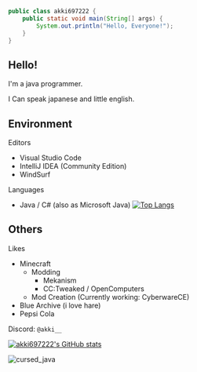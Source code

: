 ```java
public class akki697222 {
    public static void main(String[] args) {
        System.out.println("Hello, Everyone!");
    }
}
```
## Hello!

I'm a java programmer.

I Can speak japanese and little english.

## Environment

Editors
- Visual Studio Code
- IntelliJ IDEA (Community Edition)
- WindSurf

Languages
- Java / C# (also as Microsoft Java)
[![Top Langs](https://github-readme-stats.vercel.app/api/top-langs/?username=akki697222&layout=compact)](https://github.com/anuraghazra/github-readme-stats)

## Others

Likes
- Minecraft
  - Modding
    - Mekanism
    - CC:Tweaked / OpenComputers
  - Mod Creation (Currently working: CyberwareCE)
- Blue Archive (i love hare)
- Pepsi Cola

Discord: `@akki__`

[![akki697222's GitHub stats](https://github-readme-stats.vercel.app/api?username=akki697222)](https://github.com/anuraghazra/github-readme-stats)

![cursed_java](https://github.com/user-attachments/assets/bdd9b643-f010-4273-a1ec-6d37d2c29cbe)
